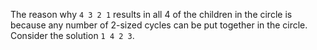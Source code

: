 The reason why `4 3 2 1` results in all 4 of the children in the circle is because any number of 2-sized cycles can
be put together in the circle. Consider the solution `1 4 2 3`.
